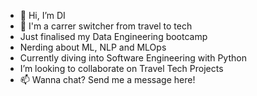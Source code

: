 - 👋 Hi, I’m DI
- 👀 I'm a carrer switcher from travel to tech
- Just finalised my Data Engineering bootcamp 
- Nerding about ML, NLP and MLOps
- Currently diving into Software Engineering with Python
- I’m looking to collaborate on Travel Tech Projects
- 📫 Wanna chat? Send me a message here!

